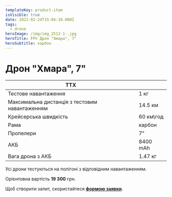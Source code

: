 ```yaml
---
templateKey: product-item
isVisible: true
date: 2022-02-24T15:04:10.000Z
tags:
  - drone
heroImage: /img/img_2512-1-.jpg
heroTitle: FPV Дрон "Хмара", 7"
heroSubtitle: карбон
---
```

# Дрон "Хмара", 7" 

| ТТХ                                            |           |
| ---------------------------------------------- | --------- |
| Тестове навантаження                           | 1 кг      |
| Максимальна дистанція з тестовим навантаженням | 14.5 км   |
| Крейсерська швидкість                          | 60 км\год |
| ﻿Рама                                          | карбон    |
| Пропелери                                      | 7"        |
| АКБ                                            | 8400 mAh  |
| Вага дрона з АКБ                               | 1.47 кг   |

Усі дрони тестуються на полігоні з відповідним навантаженням.

Орієнтовна вартість **19 300** грн.

Щоб створити запит, скористайтеся <a href="https://docs.google.com/forms/d/e/1FAIpQLSflTILqQ9CENT9xGsnn4Ke6l-D-2m2yaclV2jH2pzXmjGk51w/viewform" target="_blank" rel="noopener noreferrer">**формою заявки**</a>.